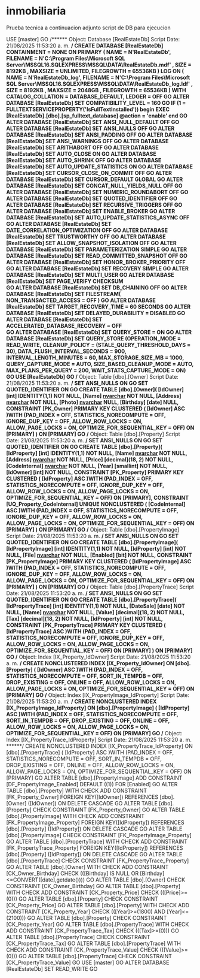 # inmobiliaria
Prueba tecnica
a continuacion adjunto script de DB para ejecucion 

USE [master]
GO
/****** Object:  Database [RealEstateDb]    Script Date: 21/08/2025 11:53:20 a. m. ******/
CREATE DATABASE [RealEstateDb]
 CONTAINMENT = NONE
 ON  PRIMARY 
( NAME = N'RealEstateDb', FILENAME = N'C:\Program Files\Microsoft SQL Server\MSSQL16.SQLEXPRESS\MSSQL\DATA\RealEstateDb.mdf' , SIZE = 8192KB , MAXSIZE = UNLIMITED, FILEGROWTH = 65536KB )
 LOG ON 
( NAME = N'RealEstateDb_log', FILENAME = N'C:\Program Files\Microsoft SQL Server\MSSQL16.SQLEXPRESS\MSSQL\DATA\RealEstateDb_log.ldf' , SIZE = 8192KB , MAXSIZE = 2048GB , FILEGROWTH = 65536KB )
 WITH CATALOG_COLLATION = DATABASE_DEFAULT, LEDGER = OFF
GO
ALTER DATABASE [RealEstateDb] SET COMPATIBILITY_LEVEL = 160
GO
IF (1 = FULLTEXTSERVICEPROPERTY('IsFullTextInstalled'))
begin
EXEC [RealEstateDb].[dbo].[sp_fulltext_database] @action = 'enable'
end
GO
ALTER DATABASE [RealEstateDb] SET ANSI_NULL_DEFAULT OFF 
GO
ALTER DATABASE [RealEstateDb] SET ANSI_NULLS OFF 
GO
ALTER DATABASE [RealEstateDb] SET ANSI_PADDING OFF 
GO
ALTER DATABASE [RealEstateDb] SET ANSI_WARNINGS OFF 
GO
ALTER DATABASE [RealEstateDb] SET ARITHABORT OFF 
GO
ALTER DATABASE [RealEstateDb] SET AUTO_CLOSE ON 
GO
ALTER DATABASE [RealEstateDb] SET AUTO_SHRINK OFF 
GO
ALTER DATABASE [RealEstateDb] SET AUTO_UPDATE_STATISTICS ON 
GO
ALTER DATABASE [RealEstateDb] SET CURSOR_CLOSE_ON_COMMIT OFF 
GO
ALTER DATABASE [RealEstateDb] SET CURSOR_DEFAULT  GLOBAL 
GO
ALTER DATABASE [RealEstateDb] SET CONCAT_NULL_YIELDS_NULL OFF 
GO
ALTER DATABASE [RealEstateDb] SET NUMERIC_ROUNDABORT OFF 
GO
ALTER DATABASE [RealEstateDb] SET QUOTED_IDENTIFIER OFF 
GO
ALTER DATABASE [RealEstateDb] SET RECURSIVE_TRIGGERS OFF 
GO
ALTER DATABASE [RealEstateDb] SET  ENABLE_BROKER 
GO
ALTER DATABASE [RealEstateDb] SET AUTO_UPDATE_STATISTICS_ASYNC OFF 
GO
ALTER DATABASE [RealEstateDb] SET DATE_CORRELATION_OPTIMIZATION OFF 
GO
ALTER DATABASE [RealEstateDb] SET TRUSTWORTHY OFF 
GO
ALTER DATABASE [RealEstateDb] SET ALLOW_SNAPSHOT_ISOLATION OFF 
GO
ALTER DATABASE [RealEstateDb] SET PARAMETERIZATION SIMPLE 
GO
ALTER DATABASE [RealEstateDb] SET READ_COMMITTED_SNAPSHOT OFF 
GO
ALTER DATABASE [RealEstateDb] SET HONOR_BROKER_PRIORITY OFF 
GO
ALTER DATABASE [RealEstateDb] SET RECOVERY SIMPLE 
GO
ALTER DATABASE [RealEstateDb] SET  MULTI_USER 
GO
ALTER DATABASE [RealEstateDb] SET PAGE_VERIFY CHECKSUM  
GO
ALTER DATABASE [RealEstateDb] SET DB_CHAINING OFF 
GO
ALTER DATABASE [RealEstateDb] SET FILESTREAM( NON_TRANSACTED_ACCESS = OFF ) 
GO
ALTER DATABASE [RealEstateDb] SET TARGET_RECOVERY_TIME = 60 SECONDS 
GO
ALTER DATABASE [RealEstateDb] SET DELAYED_DURABILITY = DISABLED 
GO
ALTER DATABASE [RealEstateDb] SET ACCELERATED_DATABASE_RECOVERY = OFF  
GO
ALTER DATABASE [RealEstateDb] SET QUERY_STORE = ON
GO
ALTER DATABASE [RealEstateDb] SET QUERY_STORE (OPERATION_MODE = READ_WRITE, CLEANUP_POLICY = (STALE_QUERY_THRESHOLD_DAYS = 30), DATA_FLUSH_INTERVAL_SECONDS = 900, INTERVAL_LENGTH_MINUTES = 60, MAX_STORAGE_SIZE_MB = 1000, QUERY_CAPTURE_MODE = AUTO, SIZE_BASED_CLEANUP_MODE = AUTO, MAX_PLANS_PER_QUERY = 200, WAIT_STATS_CAPTURE_MODE = ON)
GO
USE [RealEstateDb]
GO
/****** Object:  Table [dbo].[Owner]    Script Date: 21/08/2025 11:53:20 a. m. ******/
SET ANSI_NULLS ON
GO
SET QUOTED_IDENTIFIER ON
GO
CREATE TABLE [dbo].[Owner](
	[IdOwner] [int] IDENTITY(1,1) NOT NULL,
	[Name] [nvarchar](150) NOT NULL,
	[Address] [nvarchar](300) NOT NULL,
	[Photo] [nvarchar](500) NULL,
	[Birthday] [date] NULL,
 CONSTRAINT [PK_Owner] PRIMARY KEY CLUSTERED 
(
	[IdOwner] ASC
)WITH (PAD_INDEX = OFF, STATISTICS_NORECOMPUTE = OFF, IGNORE_DUP_KEY = OFF, ALLOW_ROW_LOCKS = ON, ALLOW_PAGE_LOCKS = ON, OPTIMIZE_FOR_SEQUENTIAL_KEY = OFF) ON [PRIMARY]
) ON [PRIMARY]
GO
/****** Object:  Table [dbo].[Property]    Script Date: 21/08/2025 11:53:20 a. m. ******/
SET ANSI_NULLS ON
GO
SET QUOTED_IDENTIFIER ON
GO
CREATE TABLE [dbo].[Property](
	[IdProperty] [int] IDENTITY(1,1) NOT NULL,
	[Name] [nvarchar](200) NOT NULL,
	[Address] [nvarchar](300) NOT NULL,
	[Price] [decimal](18, 2) NOT NULL,
	[CodeInternal] [nvarchar](50) NOT NULL,
	[Year] [smallint] NOT NULL,
	[IdOwner] [int] NOT NULL,
 CONSTRAINT [PK_Property] PRIMARY KEY CLUSTERED 
(
	[IdProperty] ASC
)WITH (PAD_INDEX = OFF, STATISTICS_NORECOMPUTE = OFF, IGNORE_DUP_KEY = OFF, ALLOW_ROW_LOCKS = ON, ALLOW_PAGE_LOCKS = ON, OPTIMIZE_FOR_SEQUENTIAL_KEY = OFF) ON [PRIMARY],
 CONSTRAINT [UQ_Property_CodeInternal] UNIQUE NONCLUSTERED 
(
	[CodeInternal] ASC
)WITH (PAD_INDEX = OFF, STATISTICS_NORECOMPUTE = OFF, IGNORE_DUP_KEY = OFF, ALLOW_ROW_LOCKS = ON, ALLOW_PAGE_LOCKS = ON, OPTIMIZE_FOR_SEQUENTIAL_KEY = OFF) ON [PRIMARY]
) ON [PRIMARY]
GO
/****** Object:  Table [dbo].[PropertyImage]    Script Date: 21/08/2025 11:53:20 a. m. ******/
SET ANSI_NULLS ON
GO
SET QUOTED_IDENTIFIER ON
GO
CREATE TABLE [dbo].[PropertyImage](
	[IdPropertyImage] [int] IDENTITY(1,1) NOT NULL,
	[IdProperty] [int] NOT NULL,
	[File] [nvarchar](500) NOT NULL,
	[Enabled] [bit] NOT NULL,
 CONSTRAINT [PK_PropertyImage] PRIMARY KEY CLUSTERED 
(
	[IdPropertyImage] ASC
)WITH (PAD_INDEX = OFF, STATISTICS_NORECOMPUTE = OFF, IGNORE_DUP_KEY = OFF, ALLOW_ROW_LOCKS = ON, ALLOW_PAGE_LOCKS = ON, OPTIMIZE_FOR_SEQUENTIAL_KEY = OFF) ON [PRIMARY]
) ON [PRIMARY]
GO
/****** Object:  Table [dbo].[PropertyTrace]    Script Date: 21/08/2025 11:53:20 a. m. ******/
SET ANSI_NULLS ON
GO
SET QUOTED_IDENTIFIER ON
GO
CREATE TABLE [dbo].[PropertyTrace](
	[IdPropertyTrace] [int] IDENTITY(1,1) NOT NULL,
	[DateSale] [date] NOT NULL,
	[Name] [nvarchar](200) NOT NULL,
	[Value] [decimal](18, 2) NOT NULL,
	[Tax] [decimal](18, 2) NOT NULL,
	[IdProperty] [int] NOT NULL,
 CONSTRAINT [PK_PropertyTrace] PRIMARY KEY CLUSTERED 
(
	[IdPropertyTrace] ASC
)WITH (PAD_INDEX = OFF, STATISTICS_NORECOMPUTE = OFF, IGNORE_DUP_KEY = OFF, ALLOW_ROW_LOCKS = ON, ALLOW_PAGE_LOCKS = ON, OPTIMIZE_FOR_SEQUENTIAL_KEY = OFF) ON [PRIMARY]
) ON [PRIMARY]
GO
/****** Object:  Index [IX_Property_IdOwner]    Script Date: 21/08/2025 11:53:20 a. m. ******/
CREATE NONCLUSTERED INDEX [IX_Property_IdOwner] ON [dbo].[Property]
(
	[IdOwner] ASC
)WITH (PAD_INDEX = OFF, STATISTICS_NORECOMPUTE = OFF, SORT_IN_TEMPDB = OFF, DROP_EXISTING = OFF, ONLINE = OFF, ALLOW_ROW_LOCKS = ON, ALLOW_PAGE_LOCKS = ON, OPTIMIZE_FOR_SEQUENTIAL_KEY = OFF) ON [PRIMARY]
GO
/****** Object:  Index [IX_PropertyImage_IdProperty]    Script Date: 21/08/2025 11:53:20 a. m. ******/
CREATE NONCLUSTERED INDEX [IX_PropertyImage_IdProperty] ON [dbo].[PropertyImage]
(
	[IdProperty] ASC
)WITH (PAD_INDEX = OFF, STATISTICS_NORECOMPUTE = OFF, SORT_IN_TEMPDB = OFF, DROP_EXISTING = OFF, ONLINE = OFF, ALLOW_ROW_LOCKS = ON, ALLOW_PAGE_LOCKS = ON, OPTIMIZE_FOR_SEQUENTIAL_KEY = OFF) ON [PRIMARY]
GO
/****** Object:  Index [IX_PropertyTrace_IdProperty]    Script Date: 21/08/2025 11:53:20 a. m. ******/
CREATE NONCLUSTERED INDEX [IX_PropertyTrace_IdProperty] ON [dbo].[PropertyTrace]
(
	[IdProperty] ASC
)WITH (PAD_INDEX = OFF, STATISTICS_NORECOMPUTE = OFF, SORT_IN_TEMPDB = OFF, DROP_EXISTING = OFF, ONLINE = OFF, ALLOW_ROW_LOCKS = ON, ALLOW_PAGE_LOCKS = ON, OPTIMIZE_FOR_SEQUENTIAL_KEY = OFF) ON [PRIMARY]
GO
ALTER TABLE [dbo].[PropertyImage] ADD  CONSTRAINT [DF_PropertyImage_Enabled]  DEFAULT ((1)) FOR [Enabled]
GO
ALTER TABLE [dbo].[Property]  WITH CHECK ADD  CONSTRAINT [FK_Property_Owner] FOREIGN KEY([IdOwner])
REFERENCES [dbo].[Owner] ([IdOwner])
ON DELETE CASCADE
GO
ALTER TABLE [dbo].[Property] CHECK CONSTRAINT [FK_Property_Owner]
GO
ALTER TABLE [dbo].[PropertyImage]  WITH CHECK ADD  CONSTRAINT [FK_PropertyImage_Property] FOREIGN KEY([IdProperty])
REFERENCES [dbo].[Property] ([IdProperty])
ON DELETE CASCADE
GO
ALTER TABLE [dbo].[PropertyImage] CHECK CONSTRAINT [FK_PropertyImage_Property]
GO
ALTER TABLE [dbo].[PropertyTrace]  WITH CHECK ADD  CONSTRAINT [FK_PropertyTrace_Property] FOREIGN KEY([IdProperty])
REFERENCES [dbo].[Property] ([IdProperty])
ON DELETE CASCADE
GO
ALTER TABLE [dbo].[PropertyTrace] CHECK CONSTRAINT [FK_PropertyTrace_Property]
GO
ALTER TABLE [dbo].[Owner]  WITH CHECK ADD  CONSTRAINT [CK_Owner_Birthday] CHECK  (([Birthday] IS NULL OR [Birthday]<=CONVERT([date],getdate())))
GO
ALTER TABLE [dbo].[Owner] CHECK CONSTRAINT [CK_Owner_Birthday]
GO
ALTER TABLE [dbo].[Property]  WITH CHECK ADD  CONSTRAINT [CK_Property_Price] CHECK  (([Price]>=(0)))
GO
ALTER TABLE [dbo].[Property] CHECK CONSTRAINT [CK_Property_Price]
GO
ALTER TABLE [dbo].[Property]  WITH CHECK ADD  CONSTRAINT [CK_Property_Year] CHECK  (([Year]>=(1800) AND [Year]<=(2100)))
GO
ALTER TABLE [dbo].[Property] CHECK CONSTRAINT [CK_Property_Year]
GO
ALTER TABLE [dbo].[PropertyTrace]  WITH CHECK ADD  CONSTRAINT [CK_PropertyTrace_Tax] CHECK  (([Tax]>=(0)))
GO
ALTER TABLE [dbo].[PropertyTrace] CHECK CONSTRAINT [CK_PropertyTrace_Tax]
GO
ALTER TABLE [dbo].[PropertyTrace]  WITH CHECK ADD  CONSTRAINT [CK_PropertyTrace_Value] CHECK  (([Value]>=(0)))
GO
ALTER TABLE [dbo].[PropertyTrace] CHECK CONSTRAINT [CK_PropertyTrace_Value]
GO
USE [master]
GO
ALTER DATABASE [RealEstateDb] SET  READ_WRITE 
GO
